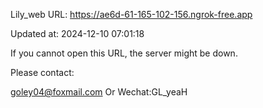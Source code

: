 Lily_web URL: https://ae6d-61-165-102-156.ngrok-free.app

Updated at: 2024-12-10 07:01:18

If you cannot open this URL, the server might be down.

Please contact: 

goley04@foxmail.com Or Wechat:GL_yeaH